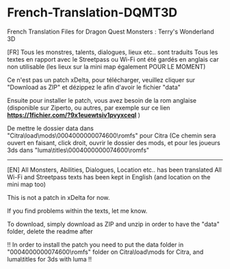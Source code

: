 # French-Translation-DQMT3D
French Translation Files for Dragon Quest Monsters : Terry's Wonderland 3D       

[FR]
Tous les monstres, talents, dialogues, lieux etc.. sont traduits
Tous les textes en rapport avec le Streetpass ou Wi-Fi ont été gardés en anglais car non utilisable (les lieux sur la mini map également POUR LE MOMENT)

Ce n'est pas un patch xDelta, pour télécharger, veuillez cliquer sur "Download as ZIP" et dézippez le afin d'avoir le fichier "data"

Ensuite pour installer le patch, vous avez besoin de la rom anglaise (disponible sur Ziperto, ou autres, par exemple sur ce lien **https://1fichier.com/?9x1euewtsiv1pvyxceql** )     

De mettre le dossier data dans "Citra\load\mods\0004000000074600\romfs" pour Citra (Ce chemin sera ouvert en faisant, click droit, ouvrir le dossier des mods, et pour les joueurs 3ds dans "luma\titles\0004000000074600\romfs"

---------------------------------------------------------------------------------------------------------

[EN]
All Monsters, Abilities, Dialogues, Location etc.. has been translated 
All Wi-Fi and Streetpass texts has been kept in English (and location on the mini map too)

This is not a patch in xDelta for now. 

If you find problems within the texts, let me know.

To download, simply download as ZIP and unzip in order to have the "data" folder, delete the readme after    
                  
!! In order to install the patch you need to put the data folder in "0004000000074600\romfs" folder on Citra\load\mods for Citra, and luma\titles for 3ds with luma !!


